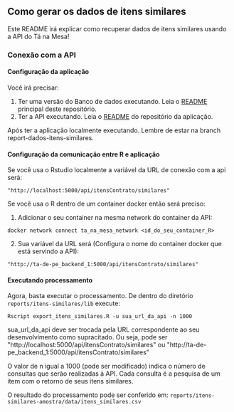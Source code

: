 ## Como gerar os dados de itens similares

Este README irá explicar como recuperar dados de itens similares usando a API do Tá na Mesa!

### Conexão com a API


#### Configuração da aplicação

Você irá precisar:

1. Ter uma versão do Banco de dados executando. Leia o [README](https://github.com/analytics-ufcg/ta-na-mesa-dados/blob/master/README.md) principal deste repositório.
2. Ter a API executando. Leia o [README](https://github.com/analytics-ufcg/ta-na-mesa/blob/master/README.md) do repositório da aplicação.

Após ter a aplicação localmente executando. Lembre de estar na branch report-dados-itens-similares.

#### Configuração da comunicação entre R e aplicação

Se você usa o Rstudio localmente a variável da URL de conexão com a api será:

```
"http://localhost:5000/api/itensContrato/similares"
```

Se você usa o R dentro de um container docker então será preciso:
1. Adicionar o seu container na mesma network do container da API:

```
docker network connect ta_na_mesa_network <id_do_seu_container_R>
```

2. Sua variável da URL será (Configura o nome do container docker que está servindo a API):

```
"http://ta-de-pe_backend_1:5000/api/itensContrato/similares"
```

#### Executando processamento

Agora, basta executar o processamento.
De dentro do diretório `reports/itens-similares/lib` execute:

```
Rscript export_itens_similares.R -u sua_url_da_api -n 1000
```
sua_url_da_api deve ser trocada pela URL correspondente ao seu desenvolvimento como supracitado. Ou seja, pode ser "http://localhost:5000/api/itensContrato/similares" ou "http://ta-de-pe_backend_1:5000/api/itensContrato/similares"


O valor de n igual a 1000 (pode ser modificado) indica o número de consultas que serão realizadas à API. Cada consulta é a pesquisa de um item com o retorno de seus itens similares.

O resultado do processamento pode ser conferido em: `reports/itens-similares-amostra/data/itens_similares.csv`
